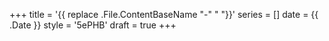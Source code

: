 +++
title = '{{ replace .File.ContentBaseName "-" " "}}'
series = []
date = {{ .Date }}
style = '5ePHB'
draft = true
+++
